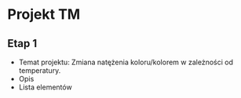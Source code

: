 # Projekt TM

## Etap 1

- Temat projektu: Zmiana natężenia koloru/kolorem w zależności od temperatury. 
- Opis
- Lista elementów